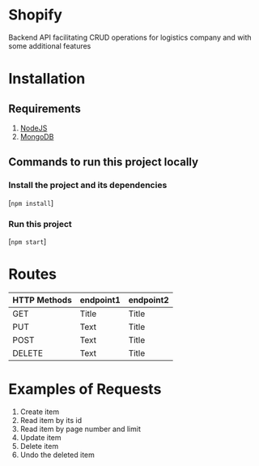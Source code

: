 # Shopify
Backend API facilitating CRUD operations for logistics company and with some additional features

# Installation
## Requirements
1. [NodeJS](https://nodejs.org/en/download/)
2. [MongoDB](https://docs.mongodb.com/manual/installation/)

## Commands to run this project locally

### Install the project and its dependencies
[`npm install`]

### Run this project
[`npm start`]

# Routes

| HTTP Methods |  endpoint1  |  endpoint2  |  
| -----------  | ----------- | ----------- |
| GET          | Title       |  Title      |  
| PUT          | Text        |  Title      |
| POST         | Text        |  Title      |
| DELETE       | Text        |  Title      |

# Examples of Requests

1. Create item
2. Read item by its id
3. Read item by page number and limit
4. Update item
5. Delete item
6. Undo the deleted item
